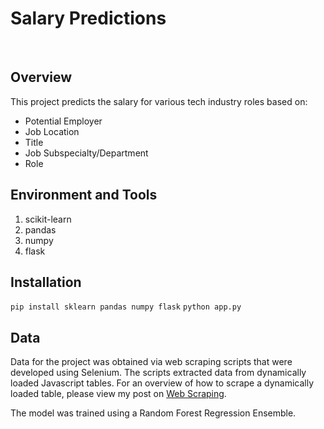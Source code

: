 # Salary Predictions
<br>

## Overview
This project predicts the salary for various tech industry roles based on:
- Potential Employer
- Job Location
- Title
- Job Subspecialty/Department
- Role

## Environment and Tools
1. scikit-learn
2. pandas
3. numpy
4. flask

## Installation

`pip install sklearn pandas numpy flask`
`python app.py`

## Data
Data for the project was obtained via web scraping scripts that were developed using Selenium. The scripts extracted data from dynamically loaded Javascript tables. For an overview of how to scrape a dynamically loaded table, please view my post on [Web Scraping](https://medium.com/@jcclark141152/data-extraction-from-dynamic-tables-9d9eafbd8064). 

The model was trained using a Random Forest Regression Ensemble.
